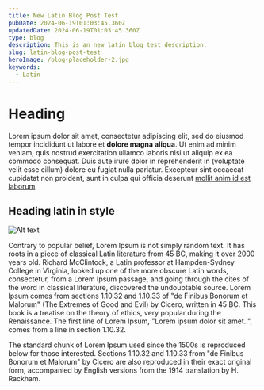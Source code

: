 ```yaml
---
title: New Latin Blog Post Test
pubDate: 2024-06-19T01:03:45.360Z
updatedDate: 2024-06-19T01:03:45.360Z
type: blog
description: This is an new latin blog test description.
slug: latin-blog-post-test
heroImage: /blog-placeholder-2.jpg
keywords:
  - Latin
---
```


# Heading

Lorem ipsum dolor sit amet, consectetur adipiscing elit, sed do eiusmod tempor incididunt ut labore et **dolore magna aliqua**. Ut enim ad minim veniam, quis nostrud exercitation ullamco laboris nisi ut aliquip ex ea commodo consequat. Duis aute irure dolor in reprehenderit in (voluptate velit esse cillum) dolore eu fugiat nulla pariatur. Excepteur sint occaecat cupidatat non proident, sunt in culpa qui officia deserunt [mollit anim id est laborum](https://www.reddit.com/).


## Heading latin in style

![Alt text](/blog-images/blog-placeholder-2.jpg)

Contrary to popular belief, Lorem Ipsum is not simply random text. It has roots in a piece of classical Latin literature from 45 BC, making it over 2000 years old. Richard McClintock, a Latin professor at Hampden-Sydney College in Virginia, looked up one of the more obscure Latin words, consectetur, from a Lorem Ipsum passage, and going through the cites of the word in classical literature, discovered the undoubtable source. Lorem Ipsum comes from sections 1.10.32 and 1.10.33 of "de Finibus Bonorum et Malorum" (The Extremes of Good and Evil) by Cicero, written in 45 BC. This book is a treatise on the theory of ethics, very popular during the Renaissance. The first line of Lorem Ipsum, "Lorem ipsum dolor sit amet..", comes from a line in section 1.10.32.

The standard chunk of Lorem Ipsum used since the 1500s is reproduced below for those interested. Sections 1.10.32 and 1.10.33 from "de Finibus Bonorum et Malorum" by Cicero are also reproduced in their exact original form, accompanied by English versions from the 1914 translation by H. Rackham.


